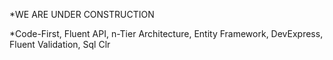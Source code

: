*WE ARE UNDER CONSTRUCTION
 
*Code-First, Fluent API, n-Tier Architecture, Entity Framework, DevExpress, Fluent Validation, Sql Clr
